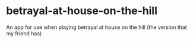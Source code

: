 # betrayal-at-house-on-the-hill
An app for use when playing betrayal at house on the hill (the version that my friend has)
